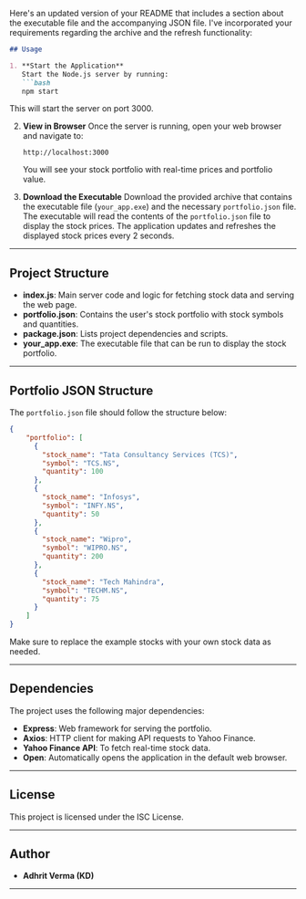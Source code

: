 Here's an updated version of your README that includes a section about the executable file and the accompanying JSON file. I've incorporated your requirements regarding the archive and the refresh functionality:

```markdown
## Usage

1. **Start the Application**
   Start the Node.js server by running:
   ```bash
   npm start
   ```
   This will start the server on port 3000.

2. **View in Browser**
   Once the server is running, open your web browser and navigate to:
   ```
   http://localhost:3000
   ```
   You will see your stock portfolio with real-time prices and portfolio value.

3. **Download the Executable**
   Download the provided archive that contains the executable file (`your_app.exe`) and the necessary `portfolio.json` file. The executable will read the contents of the `portfolio.json` file to display the stock prices. The application updates and refreshes the displayed stock prices every 2 seconds.

---

## Project Structure

- **index.js**: Main server code and logic for fetching stock data and serving the web page.
- **portfolio.json**: Contains the user's stock portfolio with stock symbols and quantities.
- **package.json**: Lists project dependencies and scripts.
- **your_app.exe**: The executable file that can be run to display the stock portfolio.

---

## Portfolio JSON Structure

The `portfolio.json` file should follow the structure below:

```json
{
    "portfolio": [
      {
        "stock_name": "Tata Consultancy Services (TCS)",
        "symbol": "TCS.NS",
        "quantity": 100
      },
      {
        "stock_name": "Infosys",
        "symbol": "INFY.NS",
        "quantity": 50
      },
      {
        "stock_name": "Wipro",
        "symbol": "WIPRO.NS",
        "quantity": 200
      },
      {
        "stock_name": "Tech Mahindra",
        "symbol": "TECHM.NS",
        "quantity": 75
      }
    ]
}
```

Make sure to replace the example stocks with your own stock data as needed.

---

## Dependencies

The project uses the following major dependencies:
- **Express**: Web framework for serving the portfolio.
- **Axios**: HTTP client for making API requests to Yahoo Finance.
- **Yahoo Finance API**: To fetch real-time stock data.
- **Open**: Automatically opens the application in the default web browser.

---

## License

This project is licensed under the ISC License.

---

## Author

- **Adhrit Verma (KD)**

---
```
